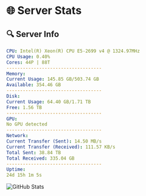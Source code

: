 # 🌐 Server Stats
## 🔍 Server Info
```yaml
CPU: Intel(R) Xeon(R) CPU E5-2699 v4 @ 1324.97MHz
CPU Usage: 0.40%
Cores: 44P | 88T
-----------------------------------
Memory:
Current Usage: 145.85 GB/503.74 GB
Available: 354.46 GB
-----------------------------------
Disk:
Current Usage: 64.40 GB/1.71 TB
Free: 1.56 TB
-----------------------------------
GPU:
No GPU detected
-----------------------------------
Network:
Current Transfer (Sent): 14.50 MB/s
Current Transfer (Received): 111.57 KB/s
Total Sent: 38.84 TB
Total Received: 335.04 GB
-----------------------------------
Uptime:
24d 15h 1m 5s
```
![GitHub Stats](https://img.shields.io/badge/Updated-2025-04-01_12:23:54-blue)
